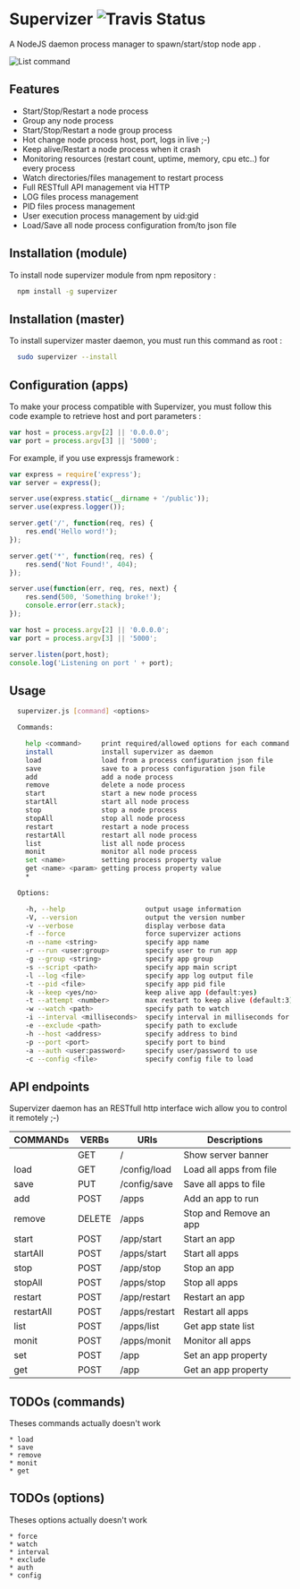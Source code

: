 Supervizer ![Travis Status](https://travis-ci.org/oOthkOo/supervizer.png)
========================
A NodeJS daemon process manager to spawn/start/stop node app .

![List command](https://raw.github.com/oOthkOo/supervizer/master/screenshots/supervizer-list.png)

Features
-----
 * Start/Stop/Restart a node process
 * Group any node process
 * Start/Stop/Restart a node group process
 * Hot change node process host, port, logs in live ;-)
 * Keep alive/Restart a node process when it crash
 * Monitoring resources (restart count, uptime, memory, cpu etc..) for every process
 * Watch directories/files management to restart process
 * Full RESTfull API management via HTTP
 * LOG files process management
 * PID files process management
 * User execution process management by uid:gid
 * Load/Save all node process configuration from/to json file

Installation (module)
-----
To install node supervizer module from npm repository :
``` sh
  npm install -g supervizer
```

Installation (master)
-----
To install supervizer master daemon, you must run this command as root :
``` sh
  sudo supervizer --install
```

Configuration (apps)
-----
To make your process compatible with Supervizer, you must follow this code example to retrieve host and port parameters :
``` js
var host = process.argv[2] || '0.0.0.0';
var port = process.argv[3] || '5000';
```
For example, if you use expressjs framework :
``` js
var express = require('express');
var server = express();

server.use(express.static(__dirname + '/public'));
server.use(express.logger());

server.get('/', function(req, res) {  	
	res.end('Hello word!');
});

server.get('*', function(req, res) {
  	res.send('Not Found!', 404);
});

server.use(function(err, req, res, next) {  	
  	res.send(500, 'Something broke!');
	console.error(err.stack);
});

var host = process.argv[2] || '0.0.0.0';
var port = process.argv[3] || '5000';

server.listen(port,host);
console.log('Listening on port ' + port);
```

Usage
-----
``` sh
  supervizer.js [command] <options>

  Commands:

    help <command>     print required/allowed options for each command.
    install            install supervizer as daemon
    load               load from a process configuration json file
    save               save to a process configuration json file
    add                add a node process
    remove             delete a node process
    start              start a new node process
    startAll           start all node process
    stop               stop a node process
    stopAll            stop all node process
    restart            restart a node process
    restartAll         restart all node process
    list               list all node process
    monit              monitor all node process
    set <name>         setting process property value
    get <name> <param> getting process property value
    *                 

  Options:

    -h, --help                    output usage information
    -V, --version                 output the version number
    -v --verbose                  display verbose data
    -f --force                    force supervizer actions
    -n --name <string>            specify app name
    -r --run <user:group>         specify user to run app
    -g --group <string>           specify app group
    -s --script <path>            specify app main script
    -l --log <file>               specify app log output file
    -t --pid <file>               specify app pid file
    -k --keep <yes/no>            keep alive app (default:yes)
    -t --attempt <number>         max restart to keep alive (default:3)
    -w --watch <path>             specify path to watch
    -i --interval <milliseconds>  specify interval in milliseconds for watch
    -e --exclude <path>           specify path to exclude
    -h --host <address>           specify address to bind
    -p --port <port>              specify port to bind
    -a --auth <user:password>     specify user/password to use
    -c --config <file>            specify config file to load
```

API endpoints
-----
Supervizer daemon has an RESTfull http interface wich allow you to control it remotely ;-)

| COMMANDs        | VERBs       | URIs            | Descriptions                      |
| ----------------|-------------|-----------------|-----------------------------------|   						
|				          | GET   		  | /		            | Show server banner                |
| load		        |	GET		 	    | /config/load		| Load all apps from file           |
| save		        |	PUT		    	| /config/save		| Save all apps to file             |
| add		          |	POST		    | /apps				    | Add an app to run                 |
| remove	        |	DELETE	    |	/apps				    | Stop and Remove an app            |
| start		        | POST		    | /app/start			| Start an app                      |
| startAll        |	POST		    | /apps/start		  | Start all apps                    |
| stop            |	POST		    | /app/stop		    | Stop an app                       |
| stopAll		      | POST		    | /apps/stop			| Stop all apps                     |
| restart		      | POST	     	| /app/restart	  | Restart an app                    |
| restartAll	    | POST	    	| /apps/restart	  | Restart all apps                  |
| list			      | POST	    	| /apps/list		  |	Get app state list                |
| monit		        | POST		    | /apps/monit     |	Monitor all apps                  |
| set			        | POST		    | /app			      |	Set an app property		            |	
| get			        | POST		    | /app			      |	Get an app property

TODOs (commands)
-----
Theses commands actually doesn't work
             
	* load
	* save
	* remove
	* monit
	* get
	
 TODOs (options)
-----
Theses options actually doesn't work

	* force
	* watch
	* interval
	* exclude
	* auth
	* config


